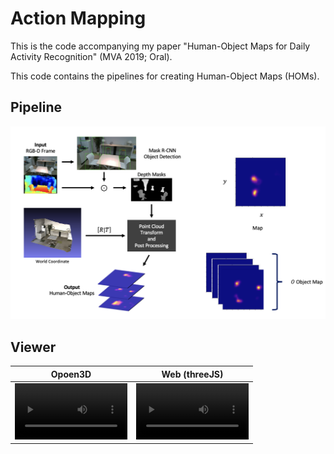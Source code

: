 # Action Mapping

This is the code accompanying my paper "Human-Object Maps for Daily Activity Recognition" (MVA 2019; Oral).

This code contains the pipelines for creating Human-Object Maps (HOMs).

## Pipeline

![pipeline](.readme/pipeline.png)

## Viewer

Opoen3D | Web (threeJS)
:-: | :-:
<video src='.readme/open3d_viwer.mov' width=180/> | <video src='.readme/web_viewer.mp4' width=180/>